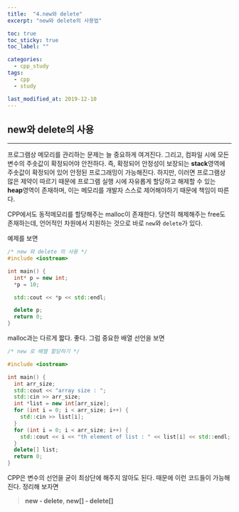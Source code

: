 ```yaml
---
title:  "4.new와 delete"
excerpt: "new와 delete의 사용법"

toc: true
toc_sticky: true
toc_label: ""

categories:
  - cpp_study
tags:
  - cpp
  - study

last_modified_at: 2019-12-10  
---
```


## new와 delete의 사용

- - -

프로그램상 메모리를 관리하는 문제는 늘 중요하게 여겨진다. 그리고, 컴파일 시에 모든 변수의 주솟값이 확정되어야 안전하다. 즉, 확정되어 안정성이 보장되는 **stack**영역에 주솟값이 확정되어 있어 안정된 프로그래밍이 가능해진다. 하지만, 이러면 프로그램상 많은 제약이 따르기 때문에 프로그램 실행 시에 자유롭게 할당하고 해제할 수 있는 **heap**영역이 존재하며, 이는 메모리를 개발자 스스로 제어해야하기 때문에 책임이 따른다.  

CPP에서도 동적메모리를 할당해주는 malloc이 존재한다. 당연히 해제해주는 free도 존재하는데, 언어적인 차원에서 지원하는 것으로 바로 `new`와 `delete`가 있다.

예제를 보면

```cpp
/* new 와 delete 의 사용 */
#include <iostream>

int main() {
  int* p = new int;
  *p = 10;

  std::cout << *p << std::endl;

  delete p;
  return 0;
}
```

malloc과는 다르게 짧다. 좋다.
그럼 중요한 배열 선언을 보면

```cpp
/* new 로 배열 할당하기 */

#include <iostream>

int main() {
  int arr_size;
  std::cout << "array size : ";
  std::cin >> arr_size;
  int *list = new int[arr_size];
  for (int i = 0; i < arr_size; i++) {
    std::cin >> list[i];
  }
  for (int i = 0; i < arr_size; i++) {
    std::cout << i << "th element of list : " << list[i] << std::endl;
  }
  delete[] list;
  return 0;
}
```

CPP은 변수의 선언을 굳이 최상단에 해주지 않아도 된다. 때문에 이런 코드들이 가능해진다.
정리해 보자면
> **new - delete**, **new[] - delete[]**  
